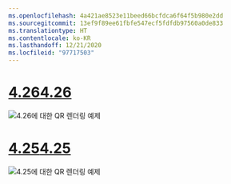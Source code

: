 ```yaml
---
ms.openlocfilehash: 4a421ae8523e11beed66bcfdca6f64f5b980e2dd
ms.sourcegitcommit: 13ef9f89ee61fbfe547ecf5fdfdb97560a0de833
ms.translationtype: HT
ms.contentlocale: ko-KR
ms.lasthandoff: 12/21/2020
ms.locfileid: "97717503"
---
```

# <a name="426"></a>[<span data-ttu-id="4bb53-101">4.26</span><span class="sxs-lookup"><span data-stu-id="4bb53-101">4.26</span></span>](#tab/426)

![4\.26에 대한 QR 렌더링 예제](../images/qr-codes-img-02.png)

# <a name="425"></a>[<span data-ttu-id="4bb53-103">4.25</span><span class="sxs-lookup"><span data-stu-id="4bb53-103">4.25</span></span>](#tab/425)

![4\.25에 대한 QR 렌더링 예제](../images/unreal-qr-render.PNG)


